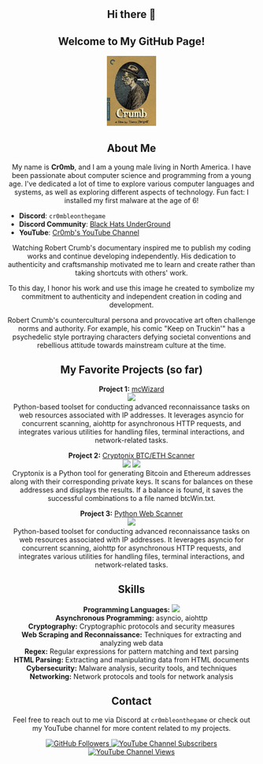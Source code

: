 <h2 align="center">Hi there 👋</h2>

<h2 align="center">Welcome to My GitHub Page!</h2>

<p align="center">
  <img src="crumb.jpg" alt="Custom Image" width="100" height="auto">
</p>

<h2 align="center">About Me</h2>

<p align="center">
  My name is <strong>Cr0mb</strong>, and I am a young male living in North America. I have been passionate about computer science and programming from a young age. I've dedicated a lot of time to explore various computer languages and systems, as well as exploring different aspects of technology. Fun fact: I installed my first malware at the age of 6!
</p>

<p align="center">
  <ul>
    <li><strong>Discord</strong>: <code>cr0mbleonthegame</code></li>
    <li><strong>Discord Community</strong>: <a href="https://discord.gg/CGDnDy5eEs">Black Hats UnderGround</a></li>
    <li><strong>YouTube</strong>: <a href="https://www.youtube.com/@cr0mble">Cr0mb's YouTube Channel</a></li>
  </ul>
</p>

<p align="center">
  Watching Robert Crumb's documentary inspired me to publish my coding works and continue developing independently. His dedication to authenticity and craftsmanship motivated me to learn and create rather than taking shortcuts with others' work.
</p>

<p align="center">
  To this day, I honor his work and use this image he created to symbolize my commitment to authenticity and independent creation in coding and development.
</p>

<p align="center">
  Robert Crumb's countercultural persona and provocative art often challenge norms and authority. For example, his comic "Keep on Truckin'" has a psychedelic style portraying characters defying societal conventions and rebellious attitude towards mainstream culture at the time.
</p>

<h2 align="center">My Favorite Projects (so far)</h2>

<p align="center">
  <strong>Project 1:</strong> <a href="https://github.com/Cr0mb/mcWizard">mcWizard</a><br>
  <img src="https://img.shields.io/badge/Python-3670A0?style=for-the-badge&logo=python&logoColor=ffdd54"><br>
  Python-based toolset for conducting advanced reconnaissance tasks on web resources associated with IP addresses. It leverages asyncio for concurrent scanning, aiohttp for asynchronous HTTP requests, and integrates various utilities for handling files, terminal interactions, and network-related tasks.
</p>

<p align="center">
  <strong>Project 2:</strong> <a href="https://github.com/Cr0mb/Cryptonix-BTC-ETH-Scanner">Cryptonix BTC/ETH Scanner</a><br>
  <img src="https://img.shields.io/badge/Python-3670A0?style=for-the-badge&logo=python&logoColor=ffdd54"> <img src="https://img.shields.io/badge/Cryptography-000000?style=for-the-badge&logo=bitcoin&logoColor=white"><br>
  Cryptonix is a Python tool for generating Bitcoin and Ethereum addresses along with their corresponding private keys. It scans for balances on these addresses and displays the results. If a balance is found, it saves the successful combinations to a file named btcWin.txt.
</p>

<p align="center">
  <strong>Project 3:</strong> <a href="https://github.com/Cr0mb/Python-Web-Scanner">Python Web Scanner</a><br>
  <img src="https://img.shields.io/badge/Python-3670A0?style=for-the-badge&logo=python&logoColor=ffdd54"><br>
  Python-based toolset for conducting advanced reconnaissance tasks on web resources associated with IP addresses. It leverages asyncio for concurrent scanning, aiohttp for asynchronous HTTP requests, and integrates various utilities for handling files, terminal interactions, and network-related tasks.
</p>

<h2 align="center">Skills</h2>

<p align="center">
  <strong>Programming Languages:</strong> <img src="https://img.shields.io/badge/Python-3670A0?style=for-the-badge&logo=python&logoColor=ffdd54"><br>
  <strong>Asynchronous Programming:</strong> asyncio, aiohttp<br>
  <strong>Cryptography:</strong> Cryptographic protocols and security measures<br>
  <strong>Web Scraping and Reconnaissance:</strong> Techniques for extracting and analyzing web data<br>
  <strong>Regex:</strong> Regular expressions for pattern matching and text parsing<br>
  <strong>HTML Parsing:</strong> Extracting and manipulating data from HTML documents<br>
  <strong>Cybersecurity:</strong> Malware analysis, security tools, and techniques<br>
  <strong>Networking:</strong> Network protocols and tools for network analysis
</p>

<h2 align="center">Contact</h2>

<p align="center">
  Feel free to reach out to me via Discord at <code>cr0mbleonthegame</code> or check out my YouTube channel for more content related to my projects.
</p>

<p align="center">
  <a href="https://github.com/Cr0mb">
    <img src="https://img.shields.io/github/followers/Cr0mb?label=Follow&style=social" alt="GitHub Followers">
  </a>
  <a href="https://www.youtube.com/@cr0mble">
    <img src="https://img.shields.io/youtube/channel/subscribers/UCQ-4CeZQg1Fb4HtcFJfYBfg?label=Subscribe&style=social" alt="YouTube Channel Subscribers">
  </a>
  <a href="https://www.youtube.com/@cr0mble">
    <img src="https://img.shields.io/youtube/channel/views/UCQ-4CeZQg1Fb4HtcFJfYBfg?label=Views&style=social" alt="YouTube Channel Views">
  </a>
</p>
